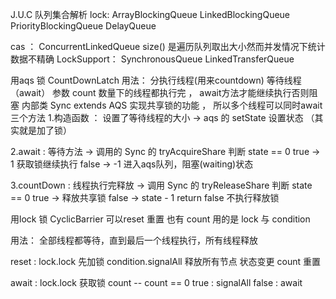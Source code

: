J.U.C 队列集合解析
lock:
ArrayBlockingQueue
LinkedBlockingQueue
PriorityBlockingQueue
DelayQueue

cas ：
ConcurrentLinkedQueue size() 是遍历队列取出大小然而并发情况下统计数据不精确
LockSupport：
SynchronousQueue
LinkedTransferQueue





用aqs 锁 CountDownLatch
用法： 分执行线程(用来countdown) 等待线程（await）
参数 count 数量下的线程都执行完 ， await方法才能继续执行否则阻塞
内部类 Sync extends AQS 实现共享锁的功能 ， 所以多个线程可以同时await 
三个方法
1.构造函数 ： 设置了等待线程的大小 -> aqs 的 setState 设置状态 （其实就是加了锁）

2.await : 等待方法 -> 调用的 Sync 的 tryAcquireShare 
判断 state == 0 
true -> 1 获取锁继续执行
false -> -1 进入aqs队列，阻塞(waiting)状态

3.countDown : 线程执行完释放 -> 调用 Sync 的 tryReleaseShare 
判断 state == 0 
true -> 释放共享锁
false -> state - 1 return false 不执行释放锁

用lock 锁 CyclicBarrier
可以reset 重置 也有 count 
用的是 lock 与 condition

用法： 全部线程都等待，直到最后一个线程执行，所有线程释放

reset : 
lock.lock 先加锁
condition.signalAll 释放所有节点
状态变更
count 重置

await :
lock.lock 获取锁
count -- 
count == 0 
true : signalAll 
false : await 











